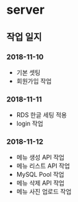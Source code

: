 # server

## 작업 일지
### 2018-11-10
- 기본 셋팅
- 회원가입 작업

### 2018-11-11
- RDS 한글 세팅 적용
- login 작업

### 2018-11-12
- 메뉴 생성 API 작업
- 메뉴 리스트 API 작업
- MySQL Pool 작업
- 메뉴 삭제 API 작업
- 메뉴 사진 업로드 작업
